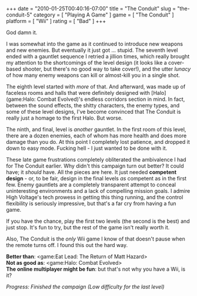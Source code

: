 +++
date = "2010-01-25T00:40:16-07:00"
title = "The Conduit"
slug = "the-conduit-5"
category = [ "Playing A Game" ]
game = [ "The Conduit" ]
platform = [ "Wii" ]
rating = [ "Bad" ]
+++

God damn it.

I was somewhat into the game as it continued to introduce new weapons and new enemies.  But eventually it just got ... stupid.  The seventh level ended with a gauntlet sequence I retried a jillion times, which really brought my attention to the shortcomings of the level design (it looks like a cover-based shooter, but there's no good way to take cover!), and the utter <i>lunacy</i> of how many enemy weapons can kill or almost-kill you in a single shot.

The eighth level started with <i>more</i> of that.  And afterward, was made up of faceless rooms and halls that were definitely designed with [Halo](game:Halo: Combat Evolved)'s endless corridors section in mind.  In fact, between the sound effects, the shitty characters, the enemy types, and some of these level designs, I've become convinced that The Conduit is really just a homage to the first Halo.  But worse.

The ninth, and final, level is <i>another</i> gauntlet.  In the first room of this level, there are a dozen enemies, each of whom has more health and does more damage than you do.  At this point I completely lost patience, and dropped it down to easy mode.  Fucking hell - I just wanted to be done with it.

These late game frustrations completely obliterated the ambivalence I had for The Conduit earlier.  Why didn't this campaign turn out better?  It could have; it <i>should</i> have.  All the pieces are here.  It just needed <b>competent design</b> - or, to be fair, design in the final levels <i>as</i> competent as in the first few.  Enemy gauntlets are a completely transparent attempt to conceal uninteresting environments and a lack of compelling mission goals.  I admire High Voltage's tech prowess in getting this thing running, and the control flexibility is seriously impressive, but that's a far cry from having a fun game.

If you have the chance, play the first two levels (the second is the best) and just stop.  It's fun to try, but the rest of the game isn't really worth it.

Also, The Conduit is the <i>only</i> Wii game I know of that doesn't pause when the remote turns off.  I found this out the hard way.

<b>Better than</b>: <game:Eat Lead: The Return of Matt Hazard>  
<b>Not as good as</b>: <game:Halo: Combat Evolved>  
<b>The online multiplayer might be fun</b>: but that's not why you have a Wii, is it?

<i>Progress: Finished the campaign (Low difficulty for the last level)</i>